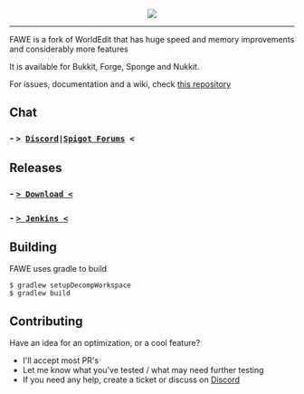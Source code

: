 <p align="center">
  <img src="https://i.imgur.com/Fog5fDB.png">
</p>

---

FAWE is a fork of WorldEdit that has huge speed and memory improvements and considerably more features

It is available for Bukkit, Forge, Sponge and Nukkit.

For issues, documentation and a wiki, check [this repository](https://github.com/boy0001/FastAsyncWorldedit)

## Chat
### - **`> `**[`Discord`](https://discord.gg/ngZCzbU)`|`[`Spigot Forums`](https://www.spigotmc.org/threads/fast-async-worldedit.100104/)**` <`**

## Releases

### - [**`> Download <`**](https://empcraft.com/fawe/download/)
### - [**`> Jenkins <`**](https://ci.athion.net/job/FastAsyncWorldEdit-1.13/)

## Building
FAWE uses gradle to build

```
$ gradlew setupDecompWorkspace
$ gradlew build
```

## Contributing
Have an idea for an optimization, or a cool feature?
 - I'll accept most PR's
 - Let me know what you've tested / what may need further testing
 - If you need any help, create a ticket or discuss on [Discord](https://discord.gg/ngZCzbU)
